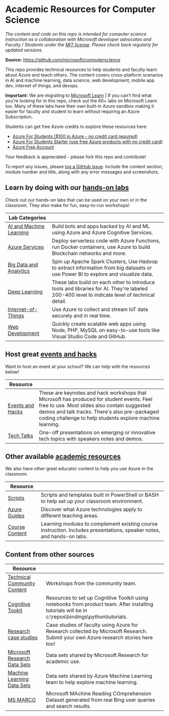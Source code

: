 # Academic Resources for Computer Science

*The content and code on this repo is intended for computer science instruction as a collaboration with Microsoft developer advocates and Faculty / Students under the [MIT license](LICENSE.md). Please check back regularly for updated versions.*

**Source:** https://github.com/microsoft/computerscience

This repo provides technical resources to help students and faculty learn about Azure and teach others. The content covers cross-platform scenarios in AI and machine learning, data science, web development, mobile app dev, internet of things, and devops.

**Important:** We are migrating to [Microsoft Learn](https://docs.microsoft.com/learn/) | If you can't find what you're looking for in this repo, check out the 60+ labs on Microsoft Learn too. Many of these labs have their own built-in Azure sandbox making it easier for faculty and student to learn without requiring an Azure Subscription.

Students can get free Azure credits to explore these resources here:

* [Azure For Students ($100 in Azure - no credit card required)](https://azure.microsoft.com/en-us/free/students/)
* [Azure For Students Starter (use free Azure products with no credit card)](https://azure.microsoft.com/en-us/free/students-starter-faq/)
* [Azure Free Account](https://azure.microsoft.com/en-us/free/)

Your feedback is appreciated - please fork this repo and contribute!

To report any issues, please [log a GitHub issue](Issues). Include the content section, module number and title, along with any error messages and screenshots.

## Learn by doing with our [hands-on labs](Labs)

Check out our hands-on labs that can be used on your own or in the classroom. They also make for fun, easy-to-run workshops!

| Lab Categories | |
| - | - |
| [AI and Machine Learning](Labs/AI%20and%20Machine%20Learning) | Build bots and apps backed by AI and ML using Azure and Azure Cognitive Services. |
| [Azure Services](Labs/Azure%20Services) | Deploy serverless code with Azure Functions, run Docker containers, use Azure to build Blockchain networks and more. |
| [Big Data and Analytics](Labs/Big%20Data%20and%20Analytics) | Spin up Apache Spark Clusters, Use Hadoop to extract information from big datasets or use Power BI to explore and visualize data. |
| [Deep Learning](Labs/Deep%20Learning) | These labs build on each other to introduce tools and libraries for AI. They're labeled 200-400 level to indicate level of technical detail. |
| [Internet-of-Things](Labs/Internet-of-Things) | Use Azure to collect and stream IoT data securely and in real time. |
| [Web Development](Labs/Web%20Development) | Quickly create scalable web apps using Node, PHP, MySQL on easy-to-use tools like Visual Studio Code and GitHub. |

## Host great [events and hacks](Events%20and%20Hacks)

Want to host an event at your school? We can help with the resources below!

| Resource | |
| - | - |
| [Events and Hacks](Events%20and%20Hacks) | These are keynotes and hack workshops that Microsoft has produced for student events. Feel free to use. Most slides also contain suggested demos and talk tracks. There's also pre-packaged coding challenge to help students explore machine learning. |
| [Tech Talks](Events%20and%20Hacks/Tech%20Talks) | One-off presentations on emerging or innovative tech topics with speakers notes and demos. |

## Other available [academic resources](Educator%20Resources)

We also have other great educator content to help you use Azure in the classroom.

| Resource | |
| - | - |
| [Scripts](Educator%20Resources/Scripts) | Scripts and templates built in PowerShell or BASH to help set up your classroom environment. |
| [Azure Guides](Educator%20Resources/Azure%20Guides) | Discover what Azure technologies apply to different teaching areas. |
| [Course Content](Educator%20Resources/Complimentary%20Course%20Content) | Learning modules to complement existing course instruction. Includes presentations, speaker notes, and hands-on labs. |

## Content from other sources

| Resource | |
| - | - |
| [Technical Community Content](https://github.com/Microsoft/TechnicalCommunityContent) | Workshops from the community team. |
| [Cognitive Tookit](https://docs.microsoft.com/en-us/cognitive-toolkit/Setup-Windows-Binary-Script) | Resources to set up Cognitive Toolkit using notebooks from product team. After installing tutorials will be in c:\repos\bindings\python\tutorials. |
| [Research case studies](https://www.microsoft.com/en-us/research/academic-program/microsoft-azure-for-research/) | Case studies of faculty using Azure for Research collected by Microsoft Research. Submit your own Azure research stories here too! |
| [Microsoft Research Data Sets](http://aka.ms/datascience) | Data sets shared by Microsoft Research for academic use. |
| [Machine Learning Data Sets](https://docs.microsoft.com/en-us/azure/machine-learning/machine-learning-use-sample-datasets) | Data sets shared by Azure Machine Learning team to help explore machine learning. |
| [MS MARCO](http://www.msmarco.org) | Microsoft MAchine Reading COmprehension Dataset generated from real Bing user queries and search results. |
